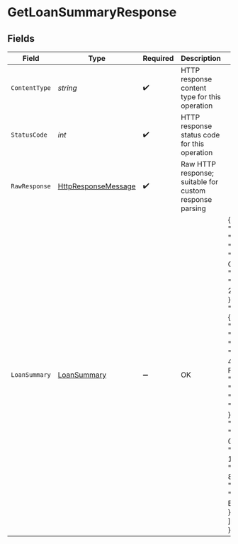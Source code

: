 # GetLoanSummaryResponse


## Fields

| Field                                                                                                                                                                                                                                                                                                                                                                                                                                                                              | Type                                                                                                                                                                                                                                                                                                                                                                                                                                                                               | Required                                                                                                                                                                                                                                                                                                                                                                                                                                                                           | Description                                                                                                                                                                                                                                                                                                                                                                                                                                                                        | Example                                                                                                                                                                                                                                                                                                                                                                                                                                                                            |
| ---------------------------------------------------------------------------------------------------------------------------------------------------------------------------------------------------------------------------------------------------------------------------------------------------------------------------------------------------------------------------------------------------------------------------------------------------------------------------------- | ---------------------------------------------------------------------------------------------------------------------------------------------------------------------------------------------------------------------------------------------------------------------------------------------------------------------------------------------------------------------------------------------------------------------------------------------------------------------------------- | ---------------------------------------------------------------------------------------------------------------------------------------------------------------------------------------------------------------------------------------------------------------------------------------------------------------------------------------------------------------------------------------------------------------------------------------------------------------------------------- | ---------------------------------------------------------------------------------------------------------------------------------------------------------------------------------------------------------------------------------------------------------------------------------------------------------------------------------------------------------------------------------------------------------------------------------------------------------------------------------- | ---------------------------------------------------------------------------------------------------------------------------------------------------------------------------------------------------------------------------------------------------------------------------------------------------------------------------------------------------------------------------------------------------------------------------------------------------------------------------------- |
| `ContentType`                                                                                                                                                                                                                                                                                                                                                                                                                                                                      | *string*                                                                                                                                                                                                                                                                                                                                                                                                                                                                           | :heavy_check_mark:                                                                                                                                                                                                                                                                                                                                                                                                                                                                 | HTTP response content type for this operation                                                                                                                                                                                                                                                                                                                                                                                                                                      |                                                                                                                                                                                                                                                                                                                                                                                                                                                                                    |
| `StatusCode`                                                                                                                                                                                                                                                                                                                                                                                                                                                                       | *int*                                                                                                                                                                                                                                                                                                                                                                                                                                                                              | :heavy_check_mark:                                                                                                                                                                                                                                                                                                                                                                                                                                                                 | HTTP response status code for this operation                                                                                                                                                                                                                                                                                                                                                                                                                                       |                                                                                                                                                                                                                                                                                                                                                                                                                                                                                    |
| `RawResponse`                                                                                                                                                                                                                                                                                                                                                                                                                                                                      | [HttpResponseMessage](https://learn.microsoft.com/en-us/dotnet/api/system.net.http.httpresponsemessage?view=net-5.0)                                                                                                                                                                                                                                                                                                                                                               | :heavy_check_mark:                                                                                                                                                                                                                                                                                                                                                                                                                                                                 | Raw HTTP response; suitable for custom response parsing                                                                                                                                                                                                                                                                                                                                                                                                                            |                                                                                                                                                                                                                                                                                                                                                                                                                                                                                    |
| `LoanSummary`                                                                                                                                                                                                                                                                                                                                                                                                                                                                      | [LoanSummary](../../Models/Components/LoanSummary.md)                                                                                                                                                                                                                                                                                                                                                                                                                              | :heavy_minus_sign:                                                                                                                                                                                                                                                                                                                                                                                                                                                                 | OK                                                                                                                                                                                                                                                                                                                                                                                                                                                                                 | {<br/>"reportInfo": {<br/>"reportName": "LoanSummaryReport",<br/>"companyName": "The Coffee shop",<br/>"generatedDate": "2022-10-23T00:00:00Z"<br/>},<br/>"reportItems": [<br/>{<br/>"recordRef": {<br/>"id": "string",<br/>"dataConnectionId": "DE34E8E3-089F-4DF4-89E9-F7C43618FCAAA",<br/>"integrationType": "Accounting",<br/>"recordRefType": "accounts"<br/>},<br/>"description": "string",<br/>"startDate": "2021-01-01",<br/>"totalInvestments": 100000,<br/>"totalRepayments": 83481.72,<br/>"balance": 42513.18,<br/>"lender": "Barclays Bank"<br/>}<br/>]<br/>} |